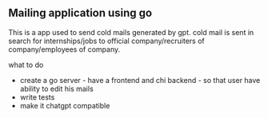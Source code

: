 ## Mailing application using go

This is a app used to send cold mails generated by gpt. cold mail is sent in search for internships/jobs to official company/recruiters of company/employees of company. 

what to do
- create a go server - have a frontend and chi backend - so that user have ability to edit his mails
- write tests
- make it chatgpt compatible

<!-- https://claude.ai/chat/821de185-3794-4baf-a8ce-3998720a23fa - htmx thing -->
<!-- https://github.com/prathyushnallamothu/Genie/blob/master/main.go -->